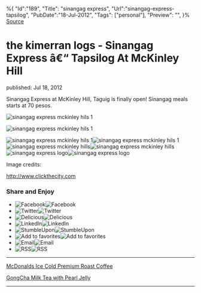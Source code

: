 ﻿%{
    "Id":"189",
    "Title": "sinangag express",
    "Url":"sinangag-express-tapsilog",
    "PubDate":"18-Jul-2012",
    "Tags": ["personal"],
    "Preview": "",
}%
[Source](http://markhughneri.com/blog/297/sinangag-express-tapsilog/ "Permalink to the kimerran logs - Sinangag Express â€“ Tapsilog At McKinley Hill")

# the kimerran logs - Sinangag Express â€“ Tapsilog At McKinley Hill

published: Jul 18, 2012

Sinangag Express at McKinley Hill, Taguig is finally open! Sinangag meals starts at 70 pesos.

![sinangag express mckinley hils 1][1]

![sinangag express mckinley hils 1][2]

![sinangag express mckinley hils 1][1]![sinangag express mckinley hils 1][2]
![sinangag express mckinley hills][3]![sinangag express mckinley hills][4]
![sinangag express logo][5]![sinangag express logo][6]

Image credits:

http://www.clickthecity.com

### Share and Enjoy

* ![Facebook][5]![Facebook][7]
* ![Twitter][5]![Twitter][7]
* ![Delicious][5]![Delicious][7]
* ![LinkedIn][5]![LinkedIn][7]
* ![StumbleUpon][5]![StumbleUpon][7]
* ![Add to favorites][5]![Add to favorites][7]
* ![Email][5]![Email][7]
* ![RSS][5]![RSS][7]

* * *

[McDonalds Ice Cold Premium Roast Coffee][8]

[GongCha Milk Tea with Pearl Jelly][9]

* * *

[1]: http://markhughneri.com/blog/assets/loading.gif "sinangag express mckinley hils 1"
[2]: http://www.sisigbytes.com/food/wp-content/uploads/sites/2/2012/07/sinangag-express-mckinley-hils-1.jpg "sinangag express mckinley hils 1"
[3]: http://markhughneri.com/blog/assets/loading.gif "sinangag express mckinley hills"
[4]: http://www.sisigbytes.com/food/wp-content/uploads/sites/2/2012/07/sinangag-express-mckinley-hills.jpg "sinangag express mckinley hills"
[5]: http://markhughneri.com/blog/assets/loading.gif
[6]: http://www.sisigbytes.com/food/wp-content/uploads/sites/2/2012/07/sinangag-express-logo.jpg
[7]: http://markhughneri.com/blog/wp-content/plugins/wp-socializer/public/social-icons/wp-socializer-sprite-mask-16px.gif
[8]: http://markhughneri.com/blog/295/mcdonalds-ice-cold-premium-roast-coffee/
[9]: http://markhughneri.com/blog/884/gongcha-pearl-jelly/
